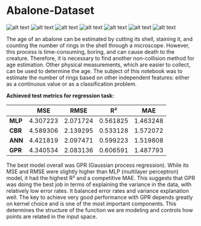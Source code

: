 # Abalone-Dataset
![ alt text ](https://img.shields.io/badge/license-MIT-green?style=&logo=)
![ alt text ](https://img.shields.io/badge/-Jupyter-F37626?logo=Jupyter&logoColor=white)
![ alt text ](https://img.shields.io/badge/-NumPy-013243?logo=Numpy&logoColor=white)
![ alt text ](https://img.shields.io/badge/-TensorFlow-FF6F00?logo=TensorFlow&logoColor=white)
![ alt text ](https://img.shields.io/badge/-Keras-D00000?logo=Keras&logoColor=white)
![ alt text ](https://img.shields.io/badge/-pandas-150458?logo=pandas&logoColor=white)
![ alt text ](https://img.shields.io/badge/-scikit--learn-F7931E?logo=scikitlearn&logoColor=white)

The age of an abalone can be estimated by cutting its shell, staining it, and counting the number of rings in the shell through a microscope. However, this process is time-consuming, boring, and can cause death to the creature. Therefore, it is necessary to find another non-collision method for age estimation. Other physical measurements, which are easier to collect, can be used to determine the age.  The subject of this notebook was to estimate the number of rings based on other independent features: either as a continuous value or as a classification problem.

**Achieved test metrics for regression task:**

|         | MSE      | RMSE     | R²       | MAE      |
|---------|----------|----------|----------|----------|
| **MLP** | 4.307223 | 2.071724 | 0.561825 | 1.463248 |
| **CBR** | 4.589306 | 2.139295 | 0.533128 | 1.572072 |
| **ANN** | 4.421819 | 2.097471 | 0.599223 | 1.519808 |
| **GPR** | 4.340534 | 2.083136 | 0.606591 | 1.487793 |

The best model overall was GPR (Gaussian process regression). While its MSE and RMSE were slightly higher than MLP (multilayer perceptron) model, it had the highest R² and a competitive MAE. This suggests that GPR was doing the best job in terms of explaining the variance in the data, with relatively low error rates. It balanced error rates and variance explanation well. The key to achieve very good performance with GPR depends greatly on kernel choice and is one of the most important components. This determines the structure of the function we are modeling and controls how points are related in the input space.
